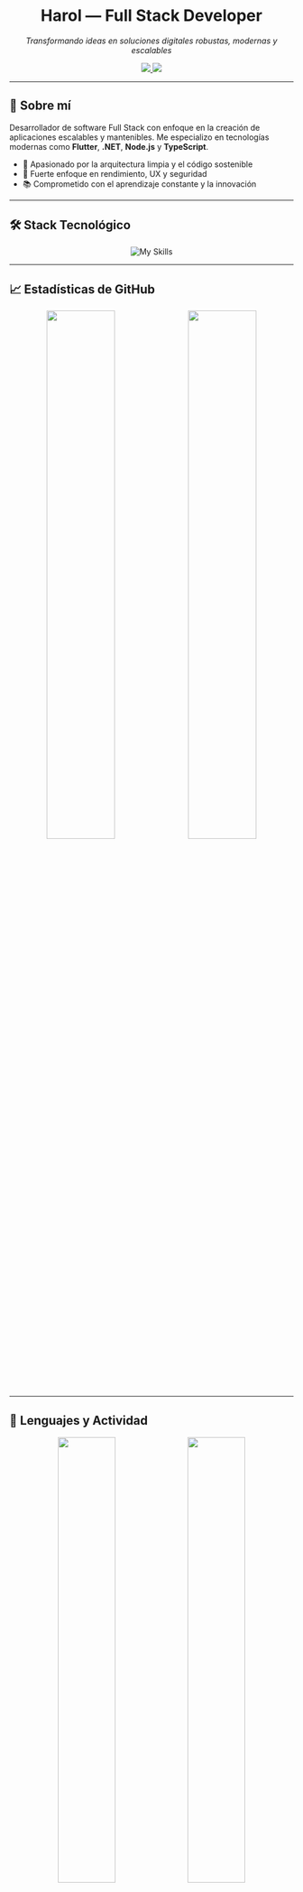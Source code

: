 <h1 align="center">Harol — Full Stack Developer</h1>
<p align="center">
  <em>Transformando ideas en soluciones digitales robustas, modernas y escalables</em>
</p>

<p align="center">
  <a href="mailto:tuemail@dominio.com">
    <img src="https://img.shields.io/badge/email-contacto-blue?style=for-the-badge&logo=gmail" />
  </a>
  <a href="https://linkedin.com/in/h4roldev">
    <img src="https://img.shields.io/badge/LinkedIn-Perfil-0077B5?style=for-the-badge&logo=linkedin&logoColor=white" />
  </a>
</p>

---

## 🧠 Sobre mí

Desarrollador de software Full Stack con enfoque en la creación de aplicaciones escalables y mantenibles. Me especializo en tecnologías modernas como **Flutter**, **.NET**, **Node.js** y **TypeScript**.

- 🔧 Apasionado por la arquitectura limpia y el código sostenible
- 🚀 Fuerte enfoque en rendimiento, UX y seguridad
- 📚 Comprometido con el aprendizaje constante y la innovación

---

## 🛠️ Stack Tecnológico

<div align="center">

![My Skills](https://skillicons.dev/icons?i=js,ts,dart,cs,html,css,nodejs,dotnet,flutter,firebase,git,docker,postgres,php)

</div>

---

## 📈 Estadísticas de GitHub

<div align="center">

<img src="https://github-readme-stats.vercel.app/api?username=H4rolDev&show_icons=true&theme=tokyonight&count_private=true&include_all_commits=true" width="49%" />
<img src="https://github-readme-streak-stats.herokuapp.com?user=H4rolDev&theme=tokyonight&hide_border=true&date_format=M%20j%5B%2C%20Y%5D" width="49%" />

</div>

---

## 🧪 Lenguajes y Actividad

<div align="center">

<img src="https://github-readme-stats.vercel.app/api/top-langs/?username=H4rolDev&layout=compact&theme=tokyonight&langs_count=10" width="45%" />
<img src="https://github-profile-summary-cards.vercel.app/api/cards/repos-per-language?username=H4rolDev&theme=tokyonight" width="45%" />

<img src="https://github-profile-summary-cards.vercel.app/api/cards/commit-per-day?username=H4rolDev&theme=tokyonight" width="45%" />
<img src="https://github-profile-summary-cards.vercel.app/api/cards/productive-time?username=H4rolDev&theme=tokyonight&utcOffset=8" width="45%" />

</div>

---

## 🏆 Reconocimientos

<div align="center">

<img src="https://github-profile-trophy.vercel.app/?username=H4rolDev&theme=darkhub&row=1&column=6&no-frame=true" />

</div>

---

## 📫 Contacto

- 📧 Email: [tuemail@dominio.com](mailto:tuemail@dominio.com)
- 🔗 LinkedIn: [linkedin.com/in/h4roldev](https://linkedin.com/in/h4roldev)
- 🌐 Portafolio: [https://tuportafolio.com](https://tuportafolio.com)

---

<p align="center">
  <em>“No construyo software solo para que funcione. Lo construyo para que perdure.”</em>
</p>
